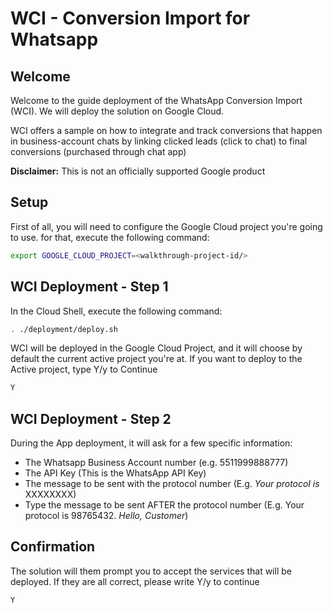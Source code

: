 # WCI - Conversion Import for Whatsapp

## Welcome
Welcome to the guide deployment of the WhatsApp Conversion Import (WCI). We will deploy the solution on Google Cloud.

WCI offers a sample on how to integrate and track conversions that happen in business-account chats by linking clicked leads (click to chat) to final conversions (purchased through chat app)

**Disclaimer:** This is not an officially supported Google product

## Setup
First of all, you will need to configure the Google Cloud project you're going to use. for that, execute the following command:

``` bash
export GOOGLE_CLOUD_PROJECT=<walkthrough-project-id/>
```

## WCI Deployment - Step 1
In the Cloud Shell, execute the following command:

``` bash
. ./deployment/deploy.sh
```

WCI will be deployed in the Google Cloud Project, and it will choose by default the current active project you're at. 
If you want to deploy to the Active project, type Y/y to Continue

```bash
Y
```

## WCI Deployment - Step 2

During the App deployment, it will ask for a few specific information:
- The Whatsapp Business Account number (e.g. 5511999888777)
- The API Key (This is the WhatsApp API Key)
- The message to be sent with the protocol number (E.g. *Your protocol is* XXXXXXXX)
- Type the message to be sent AFTER the protocol number (E.g. Your protocol is 98765432. *Hello, Customer*)

## Confirmation

The solution will them prompt you to accept the services that will be deployed. 
If they are all correct, please write Y/y to continue

``` bash
Y
```
